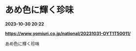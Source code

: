 # あめ色に輝く珍味

**2023-10-30 20:22**

**https://www.yomiuri.co.jp/national/20231031-OYT1T50011/**

あめ色に輝く珍味